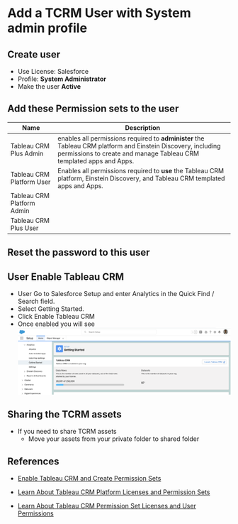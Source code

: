 # Add a TCRM User with System admin profile

## Create user
- Use License: Salesforce
- Profile: **System Administrator**
- Make the user **Active**

## Add these Permission sets to the user
| Name      | Description |
| ----------- | ----------- |
|Tableau CRM Plus Admin|enables all permissions required to **administer** the Tableau CRM platform and Einstein Discovery, including permissions to create and manage Tableau CRM templated apps and Apps.|
|Tableau CRM Platform User|Enables all permissions required to **use** the Tableau CRM platform, Einstein Discovery, and Tableau CRM templated apps and Apps.|
|Tableau CRM Platform Admin||
|Tableau CRM Plus User||

## Reset the password to this user

## User Enable Tableau CRM
- User Go to Salesforce Setup and enter Analytics in the Quick Find / Search field.
- Select Getting Started.
- Click Enable Tableau CRM
- Once enabled you will see
![enabled TCRM ](img/enableTCRM.png)


## Sharing the TCRM assets

- If you need to share TCRM assets
    - Move your assets from your private folder to shared folder
    



## References
- [Enable Tableau CRM and Create Permission Sets](https://help.salesforce.com/s/articleView?id=sf.bi_setup_enable_create_permset.htm&type=5)


- [Learn About Tableau CRM Platform Licenses and Permission Sets](https://help.salesforce.com/s/articleView?id=sf.bi_help_setup_general.htm&type=5)

- [Learn About Tableau CRM Permission Set Licenses and User Permissions](https://help.salesforce.com/s/articleView?id=sf.bi_setup_user_permissions.htm&type=5)
